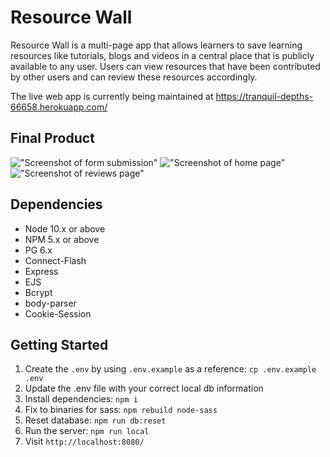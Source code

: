 # Resource Wall

Resource Wall is a multi-page app that allows learners to save learning resources like tutorials, blogs and videos in a central place that is publicly available to any user. Users can view resources that have been contributed by other users and can review these resources accordingly.

The live web app is currently being maintained at https://tranquil-depths-66658.herokuapp.com/

## Final Product

!["Screenshot of form submission"](https://github.com/dreamb0yDani/resources_wall/blob/master/documentation/images/form_submission.png?raw=true)
!["Screenshot of home page"](https://github.com/dreamb0yDani/resources_wall/blob/master/documentation/images/home_page.png?raw=true)
!["Screenshot of reviews page"](https://github.com/dreamb0yDani/resources_wall/blob/master/documentation/images/reviews.png?raw=true)

## Dependencies

- Node 10.x or above
- NPM 5.x or above
- PG 6.x
- Connect-Flash
- Express
- EJS
- Bcrypt
- body-parser
- Cookie-Session

## Getting Started

1. Create the `.env` by using `.env.example` as a reference: `cp .env.example .env`
2. Update the .env file with your correct local db information 
3. Install dependencies: `npm i`
4. Fix to binaries for sass: `npm rebuild node-sass`
5. Reset database: `npm run db:reset`
6. Run the server: `npm run local`
7. Visit `http://localhost:8080/`
